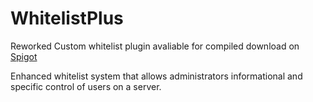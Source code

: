 # WhitelistPlus
Reworked Custom whitelist plugin avaliable for compiled download on [Spigot](https://www.spigotmc.org/resources/whitelist.5809/)

Enhanced whitelist system that allows administrators informational and specific control of users on a server. 
